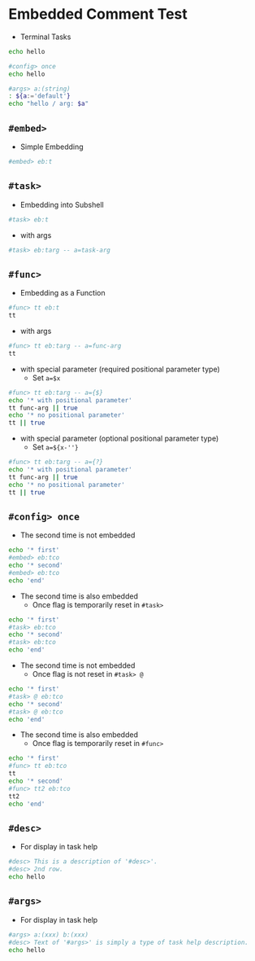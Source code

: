 
# Embedded Comment Test

- Terminal Tasks

~~~bash task:eb:t -- [hidden] embedded comment test termination
echo hello
~~~

~~~bash task:eb:tco -- [hidden] embedded comment test termination (config once)
#config> once
echo hello
~~~

~~~bash task:eb:targ -- [hidden] embedded comment test termination (with args)
#args> a:(string)
: ${a:='default'}
echo "hello / arg: $a"
~~~

## `#embed>`

- Simple Embedding

~~~bash task:eb:embed-test
#embed> eb:t
~~~

## `#task>`

- Embedding into Subshell

~~~bash task:eb:task-test
#task> eb:t
~~~

- with args

~~~bash task:eb:taskarg-test
#task> eb:targ -- a=task-arg
~~~

## `#func>`

- Embedding as a Function

~~~bash task:eb:func-test
#func> tt eb:t
tt
~~~

- with args

~~~bash task:eb:funcarg-test
#func> tt eb:targ -- a=func-arg
tt
~~~

- with special parameter (required positional parameter type) 
    - Set `a=$x`

~~~bash task:eb:funcarg2-test
#func> tt eb:targ -- a={$}
echo '* with positional parameter'
tt func-arg || true
echo '* no positional parameter'
tt || true
~~~

- with special parameter (optional positional parameter type) 
    - Set `a=${x-''}`

~~~bash task:eb:funcarg3-test
#func> tt eb:targ -- a={?}
echo '* with positional parameter'
tt func-arg || true
echo '* no positional parameter'
tt || true
~~~

## `#config> once`

- The second time is not embedded

~~~bash task:eb:once1-test
echo '* first'
#embed> eb:tco
echo '* second'
#embed> eb:tco
echo 'end'
~~~

- The second time is also embedded
    - Once flag is temporarily reset in `#task>`

~~~bash task:eb:once2-test
echo '* first'
#task> eb:tco
echo '* second'
#task> eb:tco
echo 'end'
~~~

- The second time is not embedded
    - Once flag is not reset in `#task> @`

~~~bash task:eb:once2b-test
echo '* first'
#task> @ eb:tco
echo '* second'
#task> @ eb:tco
echo 'end'
~~~

- The second time is also embedded
    - Once flag is temporarily reset in `#func>`

~~~bash task:eb:once3-test
echo '* first'
#func> tt eb:tco
tt
echo '* second'
#func> tt2 eb:tco
tt2
echo 'end'
~~~

## `#desc>`

- For display in task help

~~~bash task:eb:desc-test
#desc> This is a description of '#desc>'.
#desc> 2nd row.
echo hello
~~~

## `#args>`

- For display in task help

~~~bash task:eb:args-test
#args> a:(xxx) b:(xxx)
#desc> Text of '#args>' is simply a type of task help description.
echo hello
~~~
